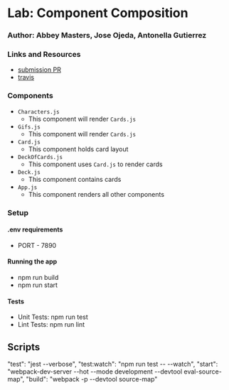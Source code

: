 # Lab: Component Composition

### Author: Abbey Masters, Jose Ojeda, Antonella Gutierrez

### Links and Resources
* [submission PR](https://github.com/Component-Composition/component-composition/pull/1)
* [travis]()

###  Components
* `Characters.js`
  * This component will render `Cards.js`
* `Gifs.js`
  * This component will render `Cards.js`
* `Card.js`
  * This component holds card layout
* `DeckOfCards.js`
  * This component uses `Card.js` to render cards
* `Deck.js`
  * This component contains cards
* `App.js`
  * This component renders all other components

### Setup
#### .env requirements
* PORT - 7890
#### Running the app
* npm run build
* npm run start
#### Tests
* Unit Tests: npm run test
* Lint Tests: npm run lint

## Scripts
"test": "jest --verbose",
"test:watch": "npm run test -- --watch",
"start": "webpack-dev-server --hot --mode development --devtool eval-source-map",
"build": "webpack -p --devtool source-map"